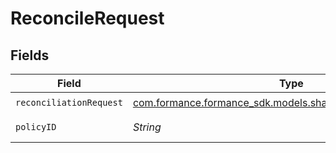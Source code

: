 # ReconcileRequest


## Fields

| Field                                                                                                         | Type                                                                                                          | Required                                                                                                      | Description                                                                                                   | Example                                                                                                       |
| ------------------------------------------------------------------------------------------------------------- | ------------------------------------------------------------------------------------------------------------- | ------------------------------------------------------------------------------------------------------------- | ------------------------------------------------------------------------------------------------------------- | ------------------------------------------------------------------------------------------------------------- |
| `reconciliationRequest`                                                                                       | [com.formance.formance_sdk.models.shared.ReconciliationRequest](../../models/shared/ReconciliationRequest.md) | :heavy_check_mark:                                                                                            | N/A                                                                                                           |                                                                                                               |
| `policyID`                                                                                                    | *String*                                                                                                      | :heavy_check_mark:                                                                                            | The policy ID.                                                                                                | XXX                                                                                                           |